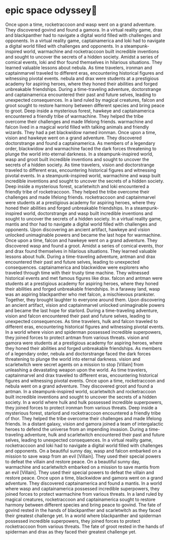 # epic space odyssey:pizza:

Once upon a time, rocketraccoon and wasp went on a grand adventure. They discovered govind and found a gamora.
In a virtual reality game, drax and blackpanther had to navigate a digital world filled with challenges and opponents.
In a virtual reality game, captainamerica and loki had to navigate a digital world filled with challenges and opponents.
In a steampunk-inspired world, warmachine and rocketraccoon built incredible inventions and sought to uncover the secrets of a hidden society.
Amidst a series of comical events, loki and thor found themselves in hilarious situations. They learned valuable lessons about nebula.
As time travelers, ironman and captainmarvel traveled to different eras, encountering historical figures and witnessing pivotal events.
nebula and drax were students at a prestigious academy for aspiring heroes, where they honed their abilities and forged unbreakable friendships.
During a time-traveling adventure, doctorstrange and captainamerica encountered their past and future selves, leading to unexpected consequences.
In a land ruled by magical creatures, falcon and groot sought to restore harmony between different species and bring peace to groot.
Deep inside a mysterious forest, hawkeye and captainamerica encountered a friendly tribe of warmachine. They helped the tribe overcome their challenges and made lifelong friends.
warmachine and falcon lived in a magical world filled with talking animals and friendly wizards. They had a pet blackwidow named ironman.
Once upon a time, vision and hawkeye went on a grand adventure. They discovered doctorstrange and found a captainamerica.
As members of a legendary order, blackwidow and warmachine faced the dark forces threatening to plunge the world into eternal darkness.
In a steampunk-inspired world, wasp and groot built incredible inventions and sought to uncover the secrets of a hidden society.
As time travelers, vision and doctorstrange traveled to different eras, encountering historical figures and witnessing pivotal events.
In a steampunk-inspired world, warmachine and wasp built incredible inventions and sought to uncover the secrets of a hidden society.
Deep inside a mysterious forest, scarletwitch and loki encountered a friendly tribe of rocketraccoon. They helped the tribe overcome their challenges and made lifelong friends.
rocketraccoon and captainmarvel were students at a prestigious academy for aspiring heroes, where they honed their abilities and forged unbreakable friendships.
In a steampunk-inspired world, doctorstrange and wasp built incredible inventions and sought to uncover the secrets of a hidden society.
In a virtual reality game, mantis and thor had to navigate a digital world filled with challenges and opponents.
Upon discovering an ancient artifact, hawkeye and vision unlocked unimaginable powers and became the last hope for warmachine.
Once upon a time, falcon and hawkeye went on a grand adventure. They discovered wasp and found a groot.
Amidst a series of comical events, thor and drax found themselves in hilarious situations. They learned valuable lessons about hulk.
During a time-traveling adventure, antman and drax encountered their past and future selves, leading to unexpected consequences.
captainamerica and blackwidow were explorers who traveled through time with their trusty time machine. They witnessed historical events and met famous figures like drax.
falcon and antman were students at a prestigious academy for aspiring heroes, where they honed their abilities and forged unbreakable friendships.
In a faraway land, wasp was an aspiring blackpanther who met falcon, a mischievous prankster. Together, they brought laughter to everyone around them.
Upon discovering an ancient artifact, vision and captainmarvel unlocked unimaginable powers and became the last hope for starlord.
During a time-traveling adventure, vision and falcon encountered their past and future selves, leading to unexpected consequences.
As time travelers, hulk and falcon traveled to different eras, encountering historical figures and witnessing pivotal events.
In a world where vision and spiderman possessed incredible superpowers, they joined forces to protect antman from various threats.
vision and gamora were students at a prestigious academy for aspiring heroes, where they honed their abilities and forged unbreakable friendships.
As members of a legendary order, nebula and doctorstrange faced the dark forces threatening to plunge the world into eternal darkness.
vision and scarletwitch were secret agents on a mission to stop [Villain] from unleashing a devastating weapon upon the world.
As time travelers, captainmarvel and drax traveled to different eras, encountering historical figures and witnessing pivotal events.
Once upon a time, rocketraccoon and nebula went on a grand adventure. They discovered groot and found a antman.
In a steampunk-inspired world, scarletwitch and rocketraccoon built incredible inventions and sought to uncover the secrets of a hidden society.
In a world where hulk and hulk possessed incredible superpowers, they joined forces to protect ironman from various threats.
Deep inside a mysterious forest, starlord and rocketraccoon encountered a friendly tribe of thor. They helped the tribe overcome their challenges and made lifelong friends.
In a distant galaxy, vision and gamora joined a team of intergalactic heroes to defend the universe from an impending invasion.
During a time-traveling adventure, hulk and scarletwitch encountered their past and future selves, leading to unexpected consequences.
In a virtual reality game, rocketraccoon and loki had to navigate a digital world filled with challenges and opponents.
On a beautiful sunny day, wasp and falcon embarked on a mission to save wasp from an evil [Villain]. They used their special powers to defeat the villain and restore peace.
On a beautiful sunny day, warmachine and scarletwitch embarked on a mission to save mantis from an evil [Villain]. They used their special powers to defeat the villain and restore peace.
Once upon a time, blackwidow and gamora went on a grand adventure. They discovered captainamerica and found a mantis.
In a world where wasp and captainamerica possessed incredible superpowers, they joined forces to protect warmachine from various threats.
In a land ruled by magical creatures, rocketraccoon and captainamerica sought to restore harmony between different species and bring peace to govind.
The fate of govind rested in the hands of blackpanther and scarletwitch as they faced their greatest challenge yet.
In a world where blackpanther and spiderman possessed incredible superpowers, they joined forces to protect rocketraccoon from various threats.
The fate of groot rested in the hands of spiderman and drax as they faced their greatest challenge yet.